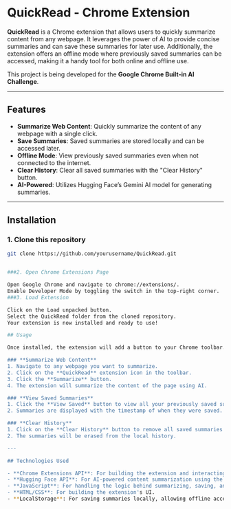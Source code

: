 # QuickRead - Chrome Extension

**QuickRead** is a Chrome extension that allows users to quickly summarize content from any webpage. It leverages the power of AI to provide concise summaries and can save these summaries for later use. Additionally, the extension offers an offline mode where previously saved summaries can be accessed, making it a handy tool for both online and offline use.

This project is being developed for the **Google Chrome Built-in AI Challenge**.

---

## Features

- **Summarize Web Content**: Quickly summarize the content of any webpage with a single click.
- **Save Summaries**: Saved summaries are stored locally and can be accessed later.
- **Offline Mode**: View previously saved summaries even when not connected to the internet.
- **Clear History**: Clear all saved summaries with the "Clear History" button.
- **AI-Powered**: Utilizes Hugging Face’s Gemini AI model for generating summaries.

---

## Installation

### 1. Clone this repository

```bash
git clone https://github.com/yourusername/QuickRead.git


###2. Open Chrome Extensions Page

Open Google Chrome and navigate to chrome://extensions/.
Enable Developer Mode by toggling the switch in the top-right corner.
###3. Load Extension

Click on the Load unpacked button.
Select the QuickRead folder from the cloned repository.
Your extension is now installed and ready to use!

## Usage

Once installed, the extension will add a button to your Chrome toolbar. Here's how to use it:

### **Summarize Web Content**
1. Navigate to any webpage you want to summarize.
2. Click on the **QuickRead** extension icon in the toolbar.
3. Click the **Summarize** button.
4. The extension will summarize the content of the page using AI.

### **View Saved Summaries**
1. Click the **View Saved** button to view all your previously saved summaries.
2. Summaries are displayed with the timestamp of when they were saved.

### **Clear History**
1. Click on the **Clear History** button to remove all saved summaries from local storage.
2. The summaries will be erased from the local history.

---

## Technologies Used

- **Chrome Extensions API**: For building the extension and interacting with the browser.
- **Hugging Face API**: For AI-powered content summarization using the Gemini model.
- **JavaScript**: For handling the logic behind summarizing, saving, and managing data.
- **HTML/CSS**: For building the extension's UI.
- **LocalStorage**: For saving summaries locally, allowing offline access.
